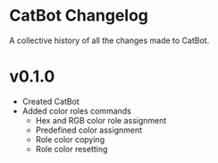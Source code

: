 # CatBot Changelog
A collective history of all the changes made to CatBot.

# v0.1.0
* Created CatBot
* Added color roles commands
  * Hex and RGB color role assignment
  * Predefined color assignment
  * Role color copying
  * Role color resetting